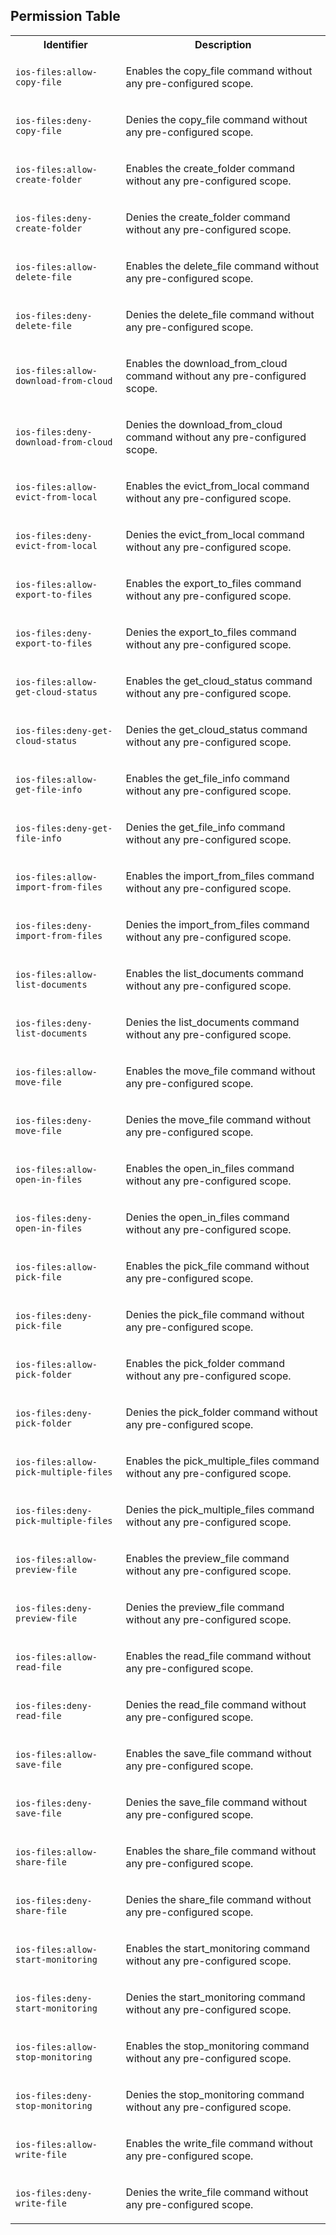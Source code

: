 
## Permission Table

<table>
<tr>
<th>Identifier</th>
<th>Description</th>
</tr>


<tr>
<td>

`ios-files:allow-copy-file`

</td>
<td>

Enables the copy_file command without any pre-configured scope.

</td>
</tr>

<tr>
<td>

`ios-files:deny-copy-file`

</td>
<td>

Denies the copy_file command without any pre-configured scope.

</td>
</tr>

<tr>
<td>

`ios-files:allow-create-folder`

</td>
<td>

Enables the create_folder command without any pre-configured scope.

</td>
</tr>

<tr>
<td>

`ios-files:deny-create-folder`

</td>
<td>

Denies the create_folder command without any pre-configured scope.

</td>
</tr>

<tr>
<td>

`ios-files:allow-delete-file`

</td>
<td>

Enables the delete_file command without any pre-configured scope.

</td>
</tr>

<tr>
<td>

`ios-files:deny-delete-file`

</td>
<td>

Denies the delete_file command without any pre-configured scope.

</td>
</tr>

<tr>
<td>

`ios-files:allow-download-from-cloud`

</td>
<td>

Enables the download_from_cloud command without any pre-configured scope.

</td>
</tr>

<tr>
<td>

`ios-files:deny-download-from-cloud`

</td>
<td>

Denies the download_from_cloud command without any pre-configured scope.

</td>
</tr>

<tr>
<td>

`ios-files:allow-evict-from-local`

</td>
<td>

Enables the evict_from_local command without any pre-configured scope.

</td>
</tr>

<tr>
<td>

`ios-files:deny-evict-from-local`

</td>
<td>

Denies the evict_from_local command without any pre-configured scope.

</td>
</tr>

<tr>
<td>

`ios-files:allow-export-to-files`

</td>
<td>

Enables the export_to_files command without any pre-configured scope.

</td>
</tr>

<tr>
<td>

`ios-files:deny-export-to-files`

</td>
<td>

Denies the export_to_files command without any pre-configured scope.

</td>
</tr>

<tr>
<td>

`ios-files:allow-get-cloud-status`

</td>
<td>

Enables the get_cloud_status command without any pre-configured scope.

</td>
</tr>

<tr>
<td>

`ios-files:deny-get-cloud-status`

</td>
<td>

Denies the get_cloud_status command without any pre-configured scope.

</td>
</tr>

<tr>
<td>

`ios-files:allow-get-file-info`

</td>
<td>

Enables the get_file_info command without any pre-configured scope.

</td>
</tr>

<tr>
<td>

`ios-files:deny-get-file-info`

</td>
<td>

Denies the get_file_info command without any pre-configured scope.

</td>
</tr>

<tr>
<td>

`ios-files:allow-import-from-files`

</td>
<td>

Enables the import_from_files command without any pre-configured scope.

</td>
</tr>

<tr>
<td>

`ios-files:deny-import-from-files`

</td>
<td>

Denies the import_from_files command without any pre-configured scope.

</td>
</tr>

<tr>
<td>

`ios-files:allow-list-documents`

</td>
<td>

Enables the list_documents command without any pre-configured scope.

</td>
</tr>

<tr>
<td>

`ios-files:deny-list-documents`

</td>
<td>

Denies the list_documents command without any pre-configured scope.

</td>
</tr>

<tr>
<td>

`ios-files:allow-move-file`

</td>
<td>

Enables the move_file command without any pre-configured scope.

</td>
</tr>

<tr>
<td>

`ios-files:deny-move-file`

</td>
<td>

Denies the move_file command without any pre-configured scope.

</td>
</tr>

<tr>
<td>

`ios-files:allow-open-in-files`

</td>
<td>

Enables the open_in_files command without any pre-configured scope.

</td>
</tr>

<tr>
<td>

`ios-files:deny-open-in-files`

</td>
<td>

Denies the open_in_files command without any pre-configured scope.

</td>
</tr>

<tr>
<td>

`ios-files:allow-pick-file`

</td>
<td>

Enables the pick_file command without any pre-configured scope.

</td>
</tr>

<tr>
<td>

`ios-files:deny-pick-file`

</td>
<td>

Denies the pick_file command without any pre-configured scope.

</td>
</tr>

<tr>
<td>

`ios-files:allow-pick-folder`

</td>
<td>

Enables the pick_folder command without any pre-configured scope.

</td>
</tr>

<tr>
<td>

`ios-files:deny-pick-folder`

</td>
<td>

Denies the pick_folder command without any pre-configured scope.

</td>
</tr>

<tr>
<td>

`ios-files:allow-pick-multiple-files`

</td>
<td>

Enables the pick_multiple_files command without any pre-configured scope.

</td>
</tr>

<tr>
<td>

`ios-files:deny-pick-multiple-files`

</td>
<td>

Denies the pick_multiple_files command without any pre-configured scope.

</td>
</tr>

<tr>
<td>

`ios-files:allow-preview-file`

</td>
<td>

Enables the preview_file command without any pre-configured scope.

</td>
</tr>

<tr>
<td>

`ios-files:deny-preview-file`

</td>
<td>

Denies the preview_file command without any pre-configured scope.

</td>
</tr>

<tr>
<td>

`ios-files:allow-read-file`

</td>
<td>

Enables the read_file command without any pre-configured scope.

</td>
</tr>

<tr>
<td>

`ios-files:deny-read-file`

</td>
<td>

Denies the read_file command without any pre-configured scope.

</td>
</tr>

<tr>
<td>

`ios-files:allow-save-file`

</td>
<td>

Enables the save_file command without any pre-configured scope.

</td>
</tr>

<tr>
<td>

`ios-files:deny-save-file`

</td>
<td>

Denies the save_file command without any pre-configured scope.

</td>
</tr>

<tr>
<td>

`ios-files:allow-share-file`

</td>
<td>

Enables the share_file command without any pre-configured scope.

</td>
</tr>

<tr>
<td>

`ios-files:deny-share-file`

</td>
<td>

Denies the share_file command without any pre-configured scope.

</td>
</tr>

<tr>
<td>

`ios-files:allow-start-monitoring`

</td>
<td>

Enables the start_monitoring command without any pre-configured scope.

</td>
</tr>

<tr>
<td>

`ios-files:deny-start-monitoring`

</td>
<td>

Denies the start_monitoring command without any pre-configured scope.

</td>
</tr>

<tr>
<td>

`ios-files:allow-stop-monitoring`

</td>
<td>

Enables the stop_monitoring command without any pre-configured scope.

</td>
</tr>

<tr>
<td>

`ios-files:deny-stop-monitoring`

</td>
<td>

Denies the stop_monitoring command without any pre-configured scope.

</td>
</tr>

<tr>
<td>

`ios-files:allow-write-file`

</td>
<td>

Enables the write_file command without any pre-configured scope.

</td>
</tr>

<tr>
<td>

`ios-files:deny-write-file`

</td>
<td>

Denies the write_file command without any pre-configured scope.

</td>
</tr>
</table>
